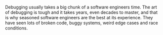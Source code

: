 Debugging usually takes a big chunk of a software engineers time. The art of debugging is tough and it takes years, even decades to master, and that is why seasoned software engineers are the best at its experience. They have seen lots of broken code, buggy systems, weird edge cases and race conditions.
